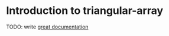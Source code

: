 # Introduction to triangular-array

TODO: write [great documentation](http://jacobian.org/writing/what-to-write/)
